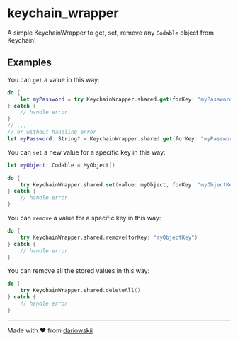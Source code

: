 # keychain_wrapper

A simple KeychainWrapper to get, set, remove any `Codable` object from Keychain!

## Examples

You can `get` a value in this way:
```swift
do {
    let myPassword = try KeychainWrapper.shared.get(forKey: "myPasswordKey", expecting: String.self)
} catch {
    // handle error
}
// ...
// or without handling error
let myPassword: String? = KeychainWrapper.shared.get(forKey: "myPasswordKey")
```

You can `set` a new value for a specific key in this way:
```swift
let myObject: Codable = MyObject()

do {
    try KeychainWrapper.shared.set(value: myObject, forKey: "myObjectKey")
} catch {
    // handle error
}
```

You can `remove` a value for a specific key in this way:
```swift
do {
    try KeychainWrapper.shared.remove(forKey: "myObjectKey")
} catch {
    // handle error
}
```

You can remove all the stored values in this way:
```swift
do {
    try KeychainWrapper.shared.deleteAll()
} catch {
    // handle error
}
```

---

Made with ❤️ from [dariowskii](https://www.linkedin.com/in/dario-varriale/)
